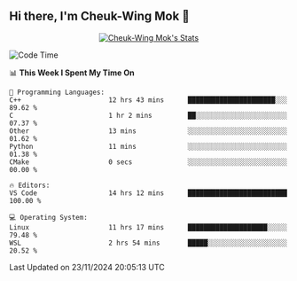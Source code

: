 ## Hi there, I'm Cheuk-Wing Mok 👋

<!--
**mozro0327/mozro0327** is a ✨ _special_ ✨ repository because its `README.md` (this file) appears on your GitHub profile.

Here are some ideas to get you started:

- 🔭 I’m currently working on ...
- 🌱 I’m currently learning ...
- 👯 I’m looking to collaborate on ...
- 🤔 I’m looking for help with ...
- 💬 Ask me about ...
- 📫 How to reach me: ...
- 😄 Pronouns: ...
- ⚡ Fun fact: ...
-->

<p align="center">
  <a href="https://github.com/mozro0327" class="rich-diff-level-one">
    <img src="https://github-readme-stats.vercel.app/api?username=mozro0327&title_color=333&text_color=777" alt="Cheuk-Wing Mok's Stats" >
    <!-- &hide=issues
    <img src="https://github-readme-stats.vercel.app/api?username=mozro0327&hide=issues&title_color=333&text_color=777" alt="Cheuk-Wing Mok's Stats" >
    -->
  </a>
</p>

<!--START_SECTION:waka-->
![Code Time](http://img.shields.io/badge/Code%20Time-3%2C054%20hrs%2024%20mins-blue)

📊 **This Week I Spent My Time On** 

```text
💬 Programming Languages: 
C++                      12 hrs 43 mins      ██████████████████████░░░   89.62 % 
C                        1 hr 2 mins         ██░░░░░░░░░░░░░░░░░░░░░░░   07.37 % 
Other                    13 mins             ░░░░░░░░░░░░░░░░░░░░░░░░░   01.62 % 
Python                   11 mins             ░░░░░░░░░░░░░░░░░░░░░░░░░   01.38 % 
CMake                    0 secs              ░░░░░░░░░░░░░░░░░░░░░░░░░   00.00 % 

🔥 Editors: 
VS Code                  14 hrs 12 mins      █████████████████████████   100.00 % 

💻 Operating System: 
Linux                    11 hrs 17 mins      ████████████████████░░░░░   79.48 % 
WSL                      2 hrs 54 mins       █████░░░░░░░░░░░░░░░░░░░░   20.52 % 
```


 Last Updated on 23/11/2024 20:05:13 UTC
<!--END_SECTION:waka-->
